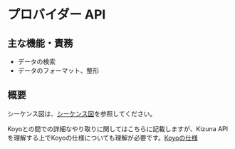 # プロバイダー API

## 主な機能・責務

- データの検索
- データのフォーマット、整形

## 概要

シーケンス図は、[シーケンス図](../../sequence/koyo/README.md)を参照してください。

Koyoとの間での詳細なやり取りに関してはこちらに記載しますが、Kizuna APIを理解する上でKoyoの仕様についても理解が必要です。[Koyoの仕様](../koyo/README.md)
